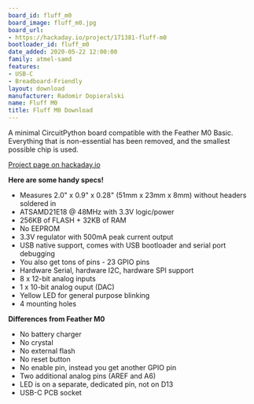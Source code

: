 ```yaml
---
board_id: fluff_m0
board_image: fluff_m0.jpg
board_url:
- https://hackaday.io/project/171381-fluff-m0
bootloader_id: fluff_m0
date_added: 2020-05-22 12:00:00
family: atmel-samd
features:
- USB-C
- Breadboard-Friendly
layout: download
manufacturer: Radomir Dopieralski
name: Fluff M0
title: Fluff M0 Download
---
```


A minimal CircuitPython board compatible with the Feather M0 Basic. Everything
that is non-essential has been removed, and the smallest possible chip is used.


[Project page on hackaday.io](https://hackaday.io/project/171381-fluff-m0)


**Here are some handy specs!**
*   Measures 2.0" x 0.9" x 0.28" (51mm x 23mm x 8mm) without headers soldered in
*   ATSAMD21E18 @ 48MHz with 3.3V logic/power
*   256KB of FLASH + 32KB of RAM
*   No EEPROM
*   3.3V regulator with 500mA peak current output
*   USB native support, comes with USB bootloader and serial port debugging
*   You also get tons of pins - 23 GPIO pins
*   Hardware Serial, hardware I2C, hardware SPI support
*   8 x 12-bit analog inputs
*   1 x 10-bit analog ouput (DAC)
*   Yellow LED for general purpose blinking
*   4 mounting holes

**Differences from Feather M0**
*   No battery charger
*   No crystal
*   No external flash
*   No reset button
*   No enable pin, instead you get another GPIO pin
*   Two additional analog pins (AREF and A6)
*   LED is on a separate, dedicated pin, not on D13
*   USB-C PCB socket

